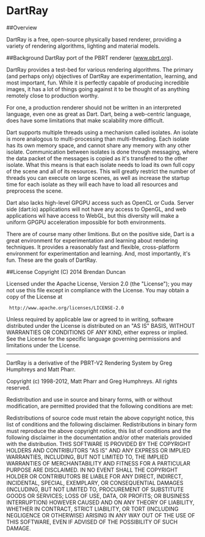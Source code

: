 # DartRay

##Overview

DartRay is a free, open-source physically based renderer, providing a variety
of rendering algorithms, lighting and material models.

##Background
DartRay port of the PBRT renderer (www.pbrt.org).

DartRay provides a test-bed for various rendering algorithms. 
The primary (and perhaps only) objectives of DartRay are experimentation, 
learning, and most important, fun. While it is perfectly capable of producing 
incredible images, it has a lot of things going against it to be thought of as 
anything remotely close to production worthy. 

For one, a production renderer should not be written in an interpreted 
language, even one as great as Dart. Dart, being a web-centric language, does
have some limitations that make scalability more difficult.

Dart supports multiple threads using a mechanism called isolates. An isolate
is more analogous to multi-processing than multi-threading. Each isolate 
has its own memory space, and cannot share any memory with any other
isolate. Communication between isolates is done through messaging, where the
data packet of the messages is copied as it's transfered to the other isolate.
What this means is that each isolate needs to load its own full copy of the 
scene and all of its resources. This will greatly restrict the number of threads
you can execute on large scenes, as well as increase the startup time for each 
isolate as they will each have to load all resources and preprocess the scene.  

Dart also lacks high-level GPGPU access such as OpenCL or Cuda.
Server side (dart:io) applications will not have any access to OpenGL, and
web applications wil have access to WebGL, but this diversity will make a 
uniform GPGPU acceleration impossible for both environments.

There are of course many other limitions. But on the positive side, Dart is
a great environment for experimentation and learning about rendering techniques.
It provides a reasonably fast and flexible, cross-platform environment for
experimentation and learning. And, most importantly, it's fun. These are the 
goals of DartRay.

##License
Copyright (C) 2014 Brendan Duncan

Licensed under the Apache License, Version 2.0 (the "License");
you may not use this file except in compliance with the License.
You may obtain a copy of the License at

     http://www.apache.org/licenses/LICENSE-2.0

Unless required by applicable law or agreed to in writing, software
distributed under the License is distributed on an "AS IS" BASIS,
WITHOUT WARRANTIES OR CONDITIONS OF ANY KIND, either express or implied.
See the License for the specific language governing permissions and
limitations under the License.

----

DartRay is a derivative of the PBRT-V2 Rendering System by Greg Humphreys and
Matt Pharr.

Copyright (c) 1998-2012, Matt Pharr and Greg Humphreys.
All rights reserved.

Redistribution and use in source and binary forms, with or without modification, 
are permitted provided that the following conditions are met:

Redistributions of source code must retain the above copyright notice, this list 
of conditions and the following disclaimer.
Redistributions in binary form must reproduce the above copyright notice, this 
list of conditions and the following disclaimer in the documentation and/or 
other materials provided with the distribution.
THIS SOFTWARE IS PROVIDED BY THE COPYRIGHT HOLDERS AND CONTRIBUTORS "AS IS" AND 
ANY EXPRESS OR IMPLIED WARRANTIES, INCLUDING, BUT NOT LIMITED TO, THE IMPLIED 
WARRANTIES OF MERCHANTABILITY AND FITNESS FOR A PARTICULAR PURPOSE ARE 
DISCLAIMED. IN NO EVENT SHALL THE COPYRIGHT HOLDER OR CONTRIBUTORS BE LIABLE 
FOR ANY DIRECT, INDIRECT, INCIDENTAL, SPECIAL, EXEMPLARY, OR CONSEQUENTIAL 
DAMAGES (INCLUDING, BUT NOT LIMITED TO, PROCUREMENT OF SUBSTITUTE GOODS OR 
SERVICES; LOSS OF USE, DATA, OR PROFITS; OR BUSINESS INTERRUPTION) HOWEVER 
CAUSED AND ON ANY THEORY OF LIABILITY, WHETHER IN CONTRACT, STRICT LIABILITY, 
OR TORT (INCLUDING NEGLIGENCE OR OTHERWISE) ARISING IN ANY WAY OUT OF THE USE 
OF THIS SOFTWARE, EVEN IF ADVISED OF THE POSSIBILITY OF SUCH DAMAGE.
